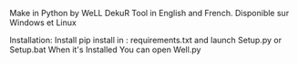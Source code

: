 Make in Python by WeLL DekuR
Tool in English and French.
Disponible sur Windows et Linux

Installation:
Install pip install in : requirements.txt and launch Setup.py or Setup.bat
When it's Installed You can open Well.py
